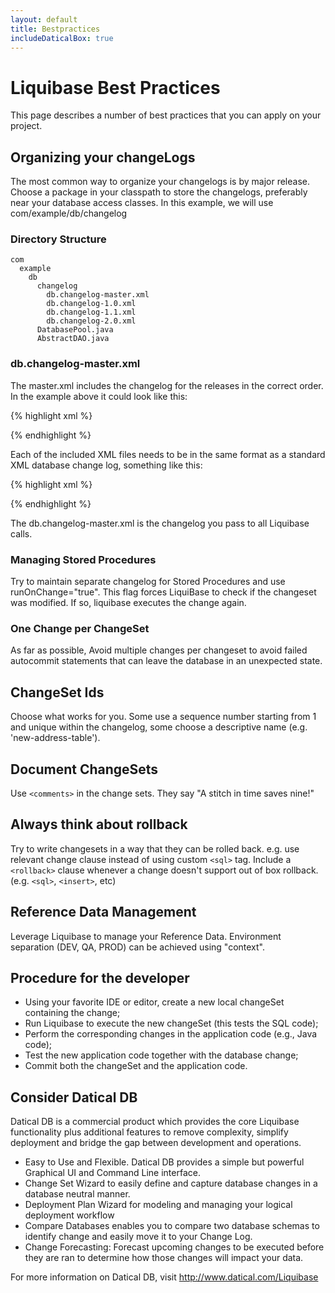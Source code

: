 ```yaml
---
layout: default
title: Bestpractices
includeDaticalBox: true
---
```


# Liquibase Best Practices #
This page describes a number of best practices that you can apply on your project.

## Organizing your changeLogs ##
The most common way to organize your changelogs is by major release.  Choose a package in your classpath to store the changelogs, preferably near your database access classes.  In this example, we will use com/example/db/changelog

### Directory Structure ###
    com
      example
        db
          changelog
            db.changelog-master.xml
            db.changelog-1.0.xml
            db.changelog-1.1.xml
            db.changelog-2.0.xml
          DatabasePool.java
          AbstractDAO.java

### db.changelog-master.xml ###

The master.xml includes the changelog for the releases in the correct order. In the example above it could look like this:

{% highlight xml %}
<?xml version="1.0" encoding="UTF-8"?> 
<databaseChangeLog
  xmlns="http://www.liquibase.org/xml/ns/dbchangelog"
  xmlns:xsi="http://www.w3.org/2001/XMLSchema-instance"
  xsi:schemaLocation="http://www.liquibase.org/xml/ns/dbchangelog
                      http://www.liquibase.org/xml/ns/dbchangelog/dbchangelog-3.6.xsd">

  <include file="com/example/db/changelog/db.changelog-1.0.xml"/> 
  <include file="com/example/db/changelog/db.changelog-1.1.xml"/> 
  <include file="com/example/db/changelog/db.changelog-2.0.xml"/> 
</databaseChangeLog> 
{% endhighlight %}

Each of the included XML files needs to be in the same format as a standard XML database change log, something like this:

{% highlight xml %}
<?xml version="1.0" encoding="UTF-8"?> 
<databaseChangeLog 
  xmlns="http://www.liquibase.org/xml/ns/dbchangelog" 
  xmlns:xsi="http://www.w3.org/2001/XMLSchema-instance" 
  xsi:schemaLocation="http://www.liquibase.org/xml/ns/dbchangelog
                      http://www.liquibase.org/xml/ns/dbchangelog/dbchangelog-3.6.xsd"> 
  <changeSet author="authorName" id="changelog-1.0">
    <createTable tableName="TablesAndTables">
      <column name="COLUMN1" type="TEXT">
        <constraints nullable="true" primaryKey="false" unique="false"/>
      </column>
    </createTable>
  </changeSet>
</databaseChangeLog> 
{% endhighlight %}

The db.changelog-master.xml is the changelog you pass to all Liquibase calls.

### Managing Stored Procedures ###

Try to maintain separate changelog for Stored Procedures and use runOnChange="true". This flag forces LiquiBase to check if the changeset was modified. If so, liquibase executes the change again.

### One Change per ChangeSet ###

As far as possible, Avoid multiple changes per changeset to avoid failed autocommit statements that can leave the database in an unexpected state.

## ChangeSet Ids ##

Choose what works for you.  Some use a sequence number starting from 1 and unique within the changelog, some choose a descriptive name (e.g. 'new-address-table').

## Document ChangeSets ##

Use `<comments>` in the change sets. They say "A stitch in time saves nine!"

## Always think about rollback ##

Try to write changesets in a way that they can be rolled back. e.g. use relevant change clause instead of using custom `<sql>` tag.
Include a `<rollback>` clause whenever a change doesn't support out of box rollback. (e.g. `<sql>`, `<insert>`, etc)

## Reference Data Management ##

Leverage Liquibase to manage your Reference Data. Environment separation (DEV, QA, PROD) can be achieved using "context".

## Procedure for the developer ##

* Using your favorite IDE or editor, create a new local changeSet containing the change;
* Run Liquibase to execute the new changeSet (this tests the SQL code);
* Perform the corresponding changes in the application code (e.g., Java code);
* Test the new application code together with the database change;
* Commit both the changeSet and the application code.

## Consider Datical DB ##

Datical DB is a commercial product which provides the core Liquibase functionality plus additional features to remove complexity, simplify deployment and bridge the gap between development and operations.

* Easy to Use and Flexible. Datical DB provides a simple but powerful Graphical UI and Command Line interface.
* Change Set Wizard to easily define and capture database changes in a database neutral manner.
* Deployment Plan Wizard for modeling and managing your logical deployment workflow
* Compare Databases enables you to compare two database schemas to identify change and easily move it to your Change Log.
* Change Forecasting: Forecast upcoming changes to be executed before they are ran to determine how those changes will impact your data.

For more information on Datical DB, visit <a href="http://www.datical.com/liquibase/" target="_blank" onClick="trackOutboundLink(this, 'Datical', 'Liquibase RFI'); return false">http://www.datical.com/Liquibase</a>


